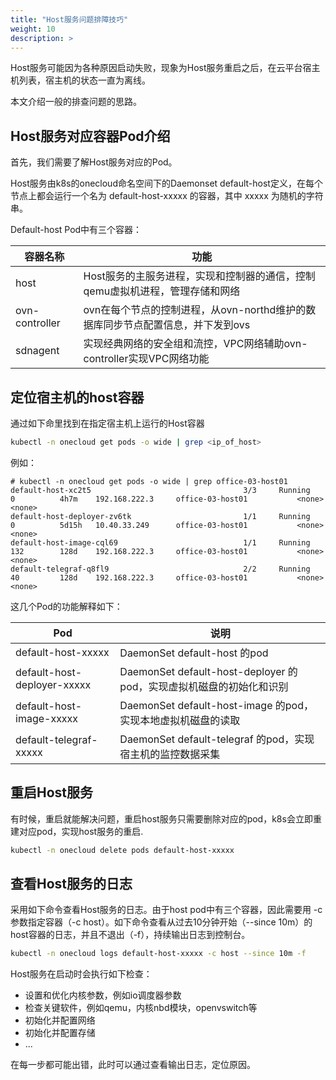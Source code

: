 ```yaml
---
title: "Host服务问题排障技巧"
weight: 10
description: >
---
```


Host服务可能因为各种原因启动失败，现象为Host服务重启之后，在云平台宿主机列表，宿主机的状态一直为离线。

本文介绍一般的排查问题的思路。

## Host服务对应容器Pod介绍

首先，我们需要了解Host服务对应的Pod。

Host服务由k8s的onecloud命名空间下的Daemonset default-host定义，在每个节点上都会运行一个名为 default-host-xxxxx 的容器，其中 xxxxx 为随机的字符串。

Default-host Pod中有三个容器：

| 容器名称       | 功能                                                                           |
|----------------|--------------------------------------------------------------------------------|
| host           | Host服务的主服务进程，实现和控制器的通信，控制qemu虚拟机进程，管理存储和网络   |
| ovn-controller | ovn在每个节点的控制进程，从ovn-northd维护的数据库同步节点配置信息，并下发到ovs |
| sdnagent       | 实现经典网络的安全组和流控，VPC网络辅助ovn-controller实现VPC网络功能           |

## 定位宿主机的host容器

通过如下命里找到在指定宿主机上运行的Host容器

```bash
kubectl -n onecloud get pods -o wide | grep <ip_of_host>
```

例如：
```
# kubectl -n onecloud get pods -o wide | grep office-03-host01
default-host-xc2t5                                  3/3     Running            0          4h7m    192.168.222.3     office-03-host01           <none>           <none>
default-host-deployer-zv6tk                         1/1     Running            0          5d15h   10.40.33.249      office-03-host01           <none>           <none>
default-host-image-cql69                            1/1     Running            132        128d    192.168.222.3     office-03-host01           <none>           <none>
default-telegraf-q8fl9                              2/2     Running            40         128d    192.168.222.3     office-03-host01           <none>           <none>
```

这几个Pod的功能解释如下：

| Pod                         | 说明                                                                |
|-----------------------------|---------------------------------------------------------------------|
| default-host-xxxxx          | DaemonSet default-host 的pod                                        |
| default-host-deployer-xxxxx | DaemonSet default-host-deployer 的pod，实现虚拟机磁盘的初始化和识别 |
| default-host-image-xxxxx    | DaemonSet default-host-image 的pod，实现本地虚拟机磁盘的读取        |
| default-telegraf-xxxxx      | DaemonSet default-telegraf 的pod，实现宿主机的监控数据采集          |

## 重启Host服务

有时候，重启就能解决问题，重启host服务只需要删除对应的pod，k8s会立即重建对应pod，实现host服务的重启.

```bash
kubectl -n onecloud delete pods default-host-xxxxx
```

## 查看Host服务的日志

采用如下命令查看Host服务的日志。由于host pod中有三个容器，因此需要用 -c 参数指定容器（-c host）。如下命令查看从过去10分钟开始（--since 10m）的host容器的日志，并且不退出（-f），持续输出日志到控制台。

```bash
kubectl -n onecloud logs default-host-xxxxx -c host --since 10m -f
```

Host服务在启动时会执行如下检查：

* 设置和优化内核参数，例如io调度器参数
* 检查关键软件，例如qemu，内核nbd模块，openvswitch等
* 初始化并配置网络
* 初始化并配置存储
* ...

在每一步都可能出错，此时可以通过查看输出日志，定位原因。
